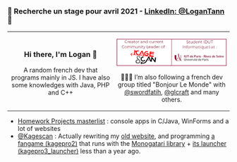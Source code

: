 ### 🚀️ Recherche un stage pour avril 2021 - [LinkedIn: @LoganTann](https://linkedin.com/in/LoganTann/) 🚀️

<table>
  <tr>
    <td align="center">
      <h3>Hi there, I'm Logan 👋</h3>
      <p>A random french dev that programs mainly in JS. I have also some knowledges with Java, PHP and C++</p>      
    </td>
    <td align="center">
      <p><img alt="Logan TANN - Creator & Community Leader of Kagescan.fr, Student at the IUT of Paris University" src="gh_md_1.png"/></p>
      
:people_holding_hands: I’m also following a french dev group titled "Bonjour Le Monde" with [@swordfatih](https://github.com/swordfatih), [@glcraft](https://github.com/glcraft) and many others.

</td>
</tr>
</table>

* [Homework Projects masterlist](homeworks.md) : console apps in C/Java, WinForms and a lot of websites
* [@Kagescan](https://github.com/Kagescan) : Actually rewriting my [old website](https://kagescan.fr), and programming [a fangame (kagepro2)](https://github.com/LoganTann/kagepro2) that runs with the [Monogatari library](https://github.com/Monogatari/Monogatari) + [its launcher (kagepro3_launcher)](https://github.com/LoganTann/kagepro2) less than a year ago.
